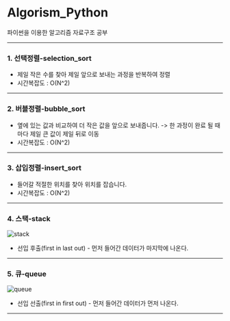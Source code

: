 # Algorism_Python
파이썬을 이용한 알고리즘 자료구조 공부

***
### 1. 선택정렬-selection_sort
* 제일 작은 수를 찾아 제일 앞으로 보내는 과정을 반복하여 정렬
* 시간복잡도 : O(N^2)
***
### 2. 버블정렬-bubble_sort
* 옆에 있는 값과 비교하여 더 작은 값을 앞으로 보내줍니다. -> 한 과정이 완료 될 때마다 제일 큰 값이 제일 뒤로 이동
* 시간복잡도 : O(N^2)
***
### 3. 삽입정렬-insert_sort
* 들어갈 적절한 위치를 찾아 위치를 잡습니다.
* 시간복잡도 : O(N^2)
***
### 4. 스택-stack
![stack](https://user-images.githubusercontent.com/69666784/93707004-52a4f600-fb66-11ea-94df-0928c26736b3.GIF)
* 선입 후출(first in last out) - 먼저 들어간 데이터가 마지막에 나온다.
***

### 5. 큐-queue
![queue](https://user-images.githubusercontent.com/69666784/93707446-a82ed200-fb69-11ea-951c-c64a5c99fad5.GIF)
* 선입 선출(first in first out) - 먼저 들어간 데이터가 먼저 나온다.
***
